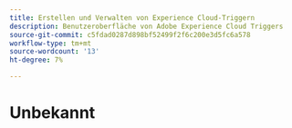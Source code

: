 ```yaml
---
title: Erstellen und Verwalten von Experience Cloud-Triggern
description: Benutzeroberfläche von Adobe Experience Cloud Triggers
source-git-commit: c5fdad0287d898bf52499f2f6c200e3d5fc6a578
workflow-type: tm+mt
source-wordcount: '13'
ht-degree: 7%

---
```


# Unbekannt
